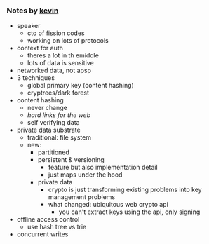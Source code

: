 
### Notes by [kevin](https://github.com/kevinslin)

- speaker
	- cto of fission codes
	- working on lots of protocols
- context for auth 
	- theres a lot in th emiddle
	- lots of data is sensitive
- networked data, not apsp
- 3 techniques
	- global primary key (content hashing)
	- cryptrees/dark forest
- content hashing
	- never change
	- *hard links for the web*
	- self verifying data
- private data substrate
	- traditional: file system
	- new:
		- partitioned
		- persistent & versioning
			- feature but also implementation detail
			- just maps under the hood
		- private data
			- crypto is just transforming existing problems into key management problems
			- what changed: ubiquitous web crypto api 
				- you can't extract keys using the api, only signing
- offline access control
	- use hash tree vs trie
- concurrent writes